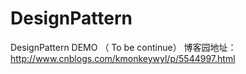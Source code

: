 # DesignPattern
DesignPattern DEMO （ To be continue）
博客园地址：http://www.cnblogs.com/kmonkeywyl/p/5544997.html
